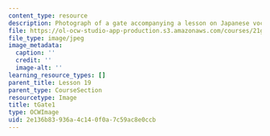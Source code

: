 ```yaml
---
content_type: resource
description: Photograph of a gate accompanying a lesson on Japanese vocabulary.
file: https://ol-ocw-studio-app-production.s3.amazonaws.com/courses/21g-504-japanese-iv-spring-2009/2e136b83936a4c140f0a7c59ac8e0ccb_tGate1.jpg
file_type: image/jpeg
image_metadata:
  caption: ''
  credit: ''
  image-alt: ''
learning_resource_types: []
parent_title: Lesson 19
parent_type: CourseSection
resourcetype: Image
title: tGate1
type: OCWImage
uid: 2e136b83-936a-4c14-0f0a-7c59ac8e0ccb
---
```

